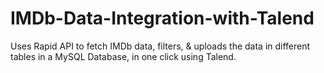 # IMDb-Data-Integration-with-Talend
Uses Rapid API to fetch IMDb data, filters, &amp; uploads the data in different tables in a MySQL Database, in one click using Talend.
